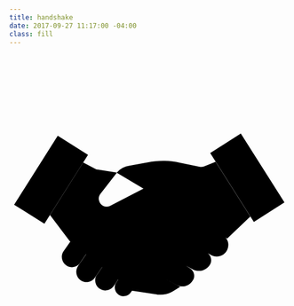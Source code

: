 ```yaml
---
title: handshake
date: 2017-09-27 11:17:00 -04:00
class: fill
---
```


<svg version="1.1" xmlns="http://www.w3.org/2000/svg" xmlns:xlink="http://www.w3.org/1999/xlink" x="0px" y="0px"
	 viewBox="0 0 150 150" style="enable-background:new 0 0 150 150;" xml:space="preserve">
<g class="">
		<rect x="0.5" y="57.9" transform="matrix(0.5339 -0.8456 0.8456 0.5339 -46.6544 50.3554)" class="st0" width="43.8" height="19.2"/>
	<path class="st0" d="M64.2,110.7c0.1,2.4-1.7,4.4-3,6.2c-1.2,1.6-2.4,3.2-3.4,4.9c-0.5,0.8-1.1,1.6-1.6,2.4c-0.5,0.7-1,1.3-1.7,1.8
		c-0.9,0.6-2,0.9-3,0.9c-0.9,0-1.8-0.2-2.6-0.7c-1.4-0.7-2.4-2-2.7-3.5c-0.3-1.1-0.2-2.3,0.2-3.3l0.1-0.2l3.4-5l4.5-6.7l0-0.1
		c0.9-1.1,2.1-1.9,3.6-2.1C61.3,104.9,64,107.6,64.2,110.7z"/>
	<path class="st0" d="M68.7,122.8c0,0-2.9,4.2-2.9,4.2l-0.7,1c-0.9,1.3-2.3,2-3.9,2c-0.6,0-1.2-0.1-1.8-0.4
		c-1.3-0.5-2.3-1.7-2.7-3.1c-0.2-0.9-0.2-1.8,0-2.6c0.1-0.3,0.2-0.6,0.4-0.9c0.1-0.2,0.3-0.4,0.4-0.6c0.3-0.5,0.6-0.9,1-1.4
		c0.6-0.8,1.1-1.7,1.7-2.5c0.5-0.7,1-1.5,1.7-2.1c0.6-0.5,1.4-0.9,2.2-1c0.1,0,0.1,0,0.2,0c1.3-0.2,2.6,0.2,3.6,1
		c0.1,0.1,0.3,0.2,0.4,0.4c0.8,0.8,1.3,1.9,1.3,3C69.6,120.8,69.3,121.9,68.7,122.8z"/>
	<path class="st0" d="M32.3,100.3L21.8,86.4l17.8-28.2l6.5,3.4c0.4,0.2,0.8,0.4,1.3,0.4l10.3,1.6l-8.9,11.5c-0.7,0.9-1,2-0.8,3.1
		c0.2,1.1,0.7,2.1,1.6,2.8c0.7,0.6,1.6,0.9,2.6,0.9c0.7,0,1.4-0.2,2-0.5L72,72.2c0.6-0.3,1.3-0.5,1.9-0.5c0.8,0,1.6,0.2,2.3,0.7
		l38.4,24.9c1.4,0.9,2.4,2.3,2.7,3.9c0.3,1.6,0,3.3-0.9,4.7c-1.2,1.7-3.1,2.8-5.2,2.8c-1.1,0-2.2-0.3-3.2-0.9L87.3,95.4l0,0
		l18.6,11.1c1.1,0.7,1.9,1.8,2.2,3.1c0.3,1.3,0.1,2.6-0.7,3.7c-1.3,1.9-3.4,3.1-5.7,3.1c-1.1,0-2.3-0.3-3.3-0.8l-16.2-8.8l0,0
		l11.8,6.4l2.9,1.8c1.1,0.7,1.9,1.8,2.1,3.1c0.3,1.3,0,2.6-0.8,3.6l0,0c-1.2,1.9-3.2,3-5.4,3c-1,0-2-0.2-2.9-0.7l-12.6-6.4l0,0
		l14.3,7.3l-3.7,2.3c-2.1,1.3-4.5,2-6.9,2c-0.7,0-1.3,0-2-0.2l-13.3-2l0,0"/>
	<path class="st0" d="M57.6,63.7c2.1-2.4,4-3.3,6.9-3.8l9.8-1.8c2.7-0.5,5.4-0.8,8.1-0.8c3.1,0,6.1,0.3,9.1,1l10.5,2.2
		c0.3,0.1,0.6,0.1,0.9,0.1c0.5,0,1.1-0.1,1.6-0.3l6.1-2.5l18.6,29.4L116.8,99"/>
	<polygon class="st0" points="107.7,53.1 124.1,42.6 147.5,79.6 131.1,90.1 	"/>
	<path class="st0" d="M56.6,102.4c0,1.1-0.3,2.2-0.9,3.2c-3,4.4-5.9,8.7-8.9,13.1c-0.3,0.4-0.6,0.8-0.9,1.3c-0.8,1.2-2.1,2-3.5,2.3
		c-0.3,0.1-0.7,0.1-1,0.1c-1.1,0-2.2-0.3-3.2-1c-1.4-1-2.2-2.6-2.3-4.3c-0.1-2.3,1.5-4.2,2.8-6c1.5-2.2,3-4.5,4.6-6.7
		c0.8-1.2,1.6-2.4,2.4-3.5c0.2-0.3,0.4-0.6,0.6-0.9c0.1-0.2,0.2-0.3,0.3-0.5c1-1.5,2.7-2.4,4.5-2.4c1.1,0,2.1,0.3,3,0.9
		C55.7,99,56.5,100.7,56.6,102.4z"/>
	<path class="st0" d="M42.8,105L42.8,105l-1.6,2.3l-3.5,5.1l-0.1,0.1c-0.8,0.9-1.9,1.6-3.1,1.8c-0.3,0.1-0.6,0.1-0.9,0.1
		c-4.3,0-7-5-4.5-8.6l3.7-5.3l1-1.4c1-1.4,2.6-2.3,4.4-2.3c2.5,0,4.8,1.8,5.3,4.3C43.7,102.5,43.4,103.9,42.8,105z"/>
</g>

<g class="ping">
	<path d="M70.9,46.5l-10.7-7.9c-0.4-0.3-0.5-0.9-0.2-1.3l1.8-2.4c0.3-0.4,0.9-0.5,1.3-0.2l6.7,4.9c0.4,0.3,1,0.2,1.3-0.2l17.7-25.4
		c0.3-0.4,0.8-0.5,1.3-0.2l2.5,1.7c0.4,0.3,0.5,0.8,0.2,1.3L72.2,46.3C71.9,46.7,71.4,46.8,70.9,46.5z"/>
</g>
</svg>
